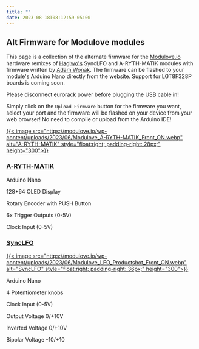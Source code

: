 ```yaml
---
title: ""
date: 2023-08-18T08:12:59-05:00
---
```


## Alt Firmware for Modulove modules

This page is a collection of the alternate firmware for the [Modulove.io](https://modulove.io/) hardware remixes of [Hagiwo's](https://www.youtube.com/@HAGIWO) SyncLFO and A-RYTH-MATIK modules with firmware written by [Adam Wonak](https://github.com/awonak). The firmware can be flashed to your module's Arduino Nano directly from the website. Support for LGT8F328P boards is coming soon.

Please disconnect eurorack power before plugging the USB cable in!

Simply click on the `Upload Firmware` button for the firmware you want, select your port and the firmware will be flashed on your device from your web browser! No need to compile or upload from the Arduino IDE!

[{{< image src="https://modulove.io/wp-content/uploads/2023/06/Modulove_A-RYTH-MATIK_Front_ON.webp" alt="A-RYTH-MATIK" style="float:right; padding-right: 28px;" height="300">}}](/HagiwoModulove/arythmatik)

### [A-RYTH-MATIK](/HagiwoModulove/arythmatik)

Arduino Nano

128*64 OLED Display

Rotary Encoder with PUSH Button

6x Trigger Outputs (0-5V)

Clock Input (0-5V)

### [SyncLFO](/HagiwoModulove/synclfo)

[{{< image src="https://modulove.io/wp-content/uploads/2023/06/Modulove_LFO_Productshot_Front_ON.webp" alt="SyncLFO" style="float:right; padding-right: 36px;" height="300">}}](/HagiwoModulove/synclfo)

Arduino Nano

4 Potentiometer knobs

Clock Input (0-5V)

Output Voltage 0/+10V

Inverted Voltage  0/+10V

Bipolar Voltage -10/+10
